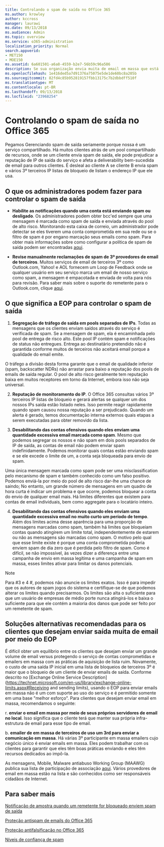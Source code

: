```yaml
---
title: Controlando o spam de saída no Office 365
ms.author: krowley
author: kccross
manager: laurawi
ms.date: 09/13/2018
ms.audience: Admin
ms.topic: overview
ms.service: o365-administration
localization_priority: Normal
search.appverid:
- MET150
- MOE150
ms.assetid: 6a601501-a6a8-4559-b2e7-56b59c96a586
description: Se sua organização envia muita de email em massa que está marcado como spam, você poderia obter bloqueado para envio de email com o Office 365. Leia este artigo para saber mais sobre por que isso acontece e o que você pode fazer sobre ele.
ms.openlocfilehash: 1e416ded5a7d91376a75075e5de1de60bc8a205b
ms.sourcegitcommit: 82fd4c85b952819157fbb13175c7b2dbbdff510f
ms.translationtype: MT
ms.contentlocale: pt-BR
ms.lasthandoff: 09/13/2018
ms.locfileid: "23968254"
---
```

# <a name="controlling-outbound-spam-in-office-365"></a>Controlando o spam de saída no Office 365

Pegamos Gerenciando spam de saída seriamente porque nossa é um serviço compartilhado.  Há muitos clientes atrás de um pool compartilhado de recursos, onde se um cliente envia spam de saída, ele pode prejudicar a reputação de IP de saída do serviço e afeta a deliverability bem-sucedida de email para outros clientes. É desleal ao cliente A se cliente B envia spam e vários 3º terceiros IP listas de bloqueio de listam o endereço IP que ele usa.

## <a name="what-admins-can-do-to-control-outbound-spam"></a>O que os administradores podem fazer para controlar o spam de saída

- **Habilite as notificações quando uma conta está enviando spam ou desligado**. Os administradores podem obter bcc'ed sempre que uma mensagem é marcada como spam de saída e enviada através do pool de alto risco. Monitorando esta caixa de correio, um administrador pode detectar se eles tiverem uma conta comprometida em sua rede ou se o filtro de spam é por engano marcação seus emails como spam.  Para obter mais informações sobre como configurar a política de spam de saída podem ser encontradas [aqui](configure-the-outbound-spam-policy.md).
 
- **Revise manualmente reclamações de spam de 3º provedores de email de terceiros**. Muitos serviços de email de terceiros 3º como Outlook.com, Yahoo! e AOL fornecem um Loop de Feedback onde se qualquer usuário em seu serviço marca um email de nosso serviço como spam, a mensagem é empacotada e enviada de volta para nós para revisão. Para saber mais sobre o suporte do remetente para o Outlook.com, clique [aqui](https://sendersupport.olc.protection.outlook.com/pm/services.aspx).

## <a name="what-eop-does-to-control-outbound-spam"></a>O que significa a EOP para controlar o spam de saída 

1. **Segregação de tráfego de saída em pools separados de IPs**. Todas as mensagens que os clientes enviam saídos através do serviço é verificada de spam. Se a mensagem de spam, ela é encaminhada pelo pool de entrega de risco alto. Este pool IP contém spam e notificações de status não entregues. Entrega ao destinatário pretendido não é garantida conforme muitos de terceiros não aceitará email porque a qualidade do email emite.

O tráfego a divisão desta forma garante que o email de qualidade inferior (spam, backscatter NDRs) não arrastar para baixo a reputação dos pools de emails de saída regular. O pool de alto risco geralmente tem reputação baixa em muitos receptores em torno da Internet, embora isso não seja universal. 

2. **Reputação de monitoramento do IP**. O Office 365 consultas vários 3º terceiros IP listas de bloqueio e gerará alertas se qualquer um dos nossos IPs saída estão listado neles. Isso permite reagir rapidamente quando spam causou nossa reputação a ser prejudicado. Quando um alerta é gerado, temos documentação interna externos quais etapas a serem executadas para obter removido da lista. 

3. **Desabilitando das contas ofensivos quando eles enviam uma quantidade excessiva email marcada como spam**. Mesmo que podemos segregar os nossos e não spam em dois pools separados de IP de saída, as contas de email não podem enviar spam indefinidamente. Podemos monitorar quais contas estão enviando spam e se ele excede o limite de um, a conta seja bloqueada para envio de spam.

Uma única mensagem marcada como spam pode ser uma misclassification pelo mecanismo de spam e também conhecido como um falso positivo. Podemos enviá-la por meio do pool de alto risco dar-lhe uma chance de saindo; No entanto, um grande número de mensagens em um quadro de hora curta é indicar um problema e que ocorre, podemos bloquear a conta do envio de qualquer email mais. Há limites diferentes que existem para contas de email individuais, bem como aggregate para o locatário inteiro.

4. **Desabilitando das contas ofensivos quando eles enviam uma quantidade excessiva email no muito curto um período de tempo**. Além dos limites acima desse aparência para uma proporção de mensagens marcadas como spam, também há limites que bloqueiam contas quando atingirem um limite total, independentemente de estarem ou não as mensagens são marcadas como spam. O motivo pelo qual que esse limite existe é porque uma conta comprometida poderia enviem spam de dia zero que é perdida pelo filtro de spam. Como é difícil, se não impossível, às vezes dizer a diferença entre uma campanha de envio em massa legítima e uma campanha de spam em massa, esses limites ativar para limitar os danos potenciais.

> [!NOTE]
> Para #3 e 4 #, podemos não anuncie os limites exatos.  Isso é para impedir que os autores de spam jogos do sistema e certifique-se de que podemos alterar os limites quando precisarmos. Os limites são alta o suficiente para que um usuário de empresas de médio porte nunca atingirá-los e baixa o suficiente para que ele contém a maioria dos danos que pode ser feito por um remetente de spam. 

## <a name="recommended-workarounds-for-customers-who-want-to-send-outbound-a-lot-of-email-through-eop"></a>Soluções alternativas recomendadas para os clientes que desejam enviar saída muita de email por meio do EOP

É difícil obter um equilíbrio entre os clientes que desejam enviar um grande volume de email versus protegendo o serviço de contas comprometidas e emailers em massa com as práticas de aquisição de lista ruim. Novamente, o custo de uma saída IP inicial em uma lista de bloqueios de terceiros 3º é maior que o bloqueio de um cliente de enviar emails de saída. Conforme descrito no [Exchange Online Service Description](https://technet.microsoft.com/en-us/library/exchange-online-limits.aspx#Receiving and sending limits), usando o EOP para enviar emails em massa não é um com suporte ao uso do serviço e é permitido somente em uma base "melhor esforço". Para clientes que desejam enviar email em massa, recomendamos o seguinte:

r. **enviar o email em massa por meio de seus próprios servidores de email no local**. Isso significa que o cliente terá que manter sua própria infra-estrutura de email para esse tipo de email.

b. **emailer de em massa de terceiros de uso um 3rd para enviar a comunicação em massa**. Há várias 3º participante em massa emailers cujo negócio único é enviar emails em massa. Eles podem trabalhar com os clientes para garantir que eles têm boas práticas enviando e eles têm recursos dedicados ao impô-la. 

As mensagens, Mobile, Malware antiabuso Working Group (MAAWG) publica sua lista de participação de associação [aqui](http://www.maawg.org/about/roster). Vários provedores de email em massa estão na lista e são conhecidos como ser responsáveis cidadãos de Internet. 
  
## <a name="for-more-information"></a>Para saber mais

[Notificação de amostra quando um remetente for bloqueado enviem spam de saída](sample-notification-when-a-sender-is-blocked-sending-outbound-spam.md)

[Proteção antispam de emails do Office 365](anti-spam-protection.md)

[Proteção antifalsificação no Office 365](anti-spoofing-protection.md)

[Níveis de confiança de spam](spam-confidence-levels.md)
